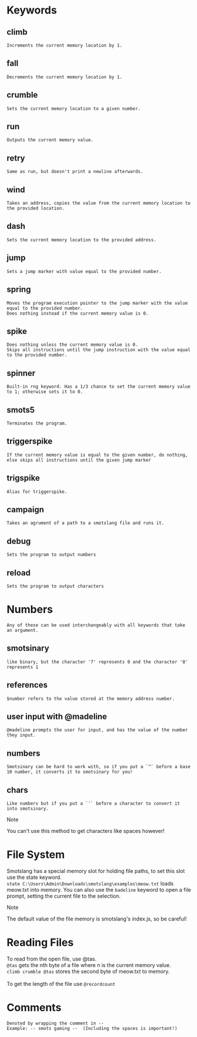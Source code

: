 # Keywords
## climb
    Increments the current memory location by 1.
## fall
    Decrements the current memory location by 1.
## crumble
    Sets the current memory location to a given number.
## run
    Outputs the current memory value.
## retry
    Same as run, but doesn't print a newline afterwards.
## wind
    Takes an address, copies the value from the current memory location to the provided location.
## dash
    Sets the current memory location to the provided address.
## jump
    Sets a jump marker with value equal to the provided number.
## spring
    Moves the program execution pointer to the jump marker with the value equal to the provided number.
    Does nothing instead if the current memory value is 0.
## spike
    Does nothing unless the current memory value is 0.
    Skips all instructions until the jump instruction with the value equal to the provided number.
## spinner
    Built-in rng keyword. Has a 1/3 chance to set the current memory value to 1; otherwise sets it to 0.
## smots5
    Terminates the program.
## triggerspike
    If the current memory value is equal to the given number, do nothing, else skips all instructions until the given jump marker
## trigspike
    Alias for triggerspike.
## campaign
    Takes an agrument of a path to a smotslang file and runs it.
## debug
    Sets the program to output numbers
## reload
    Sets the program to output characters

# Numbers
    Any of these can be used interchangeably with all keywords that take an argument.
## smotsinary
    like binary, but the character '7' represents 0 and the character '8' represents 1
## references
    $number refers to the value stored at the memory address number.
## user input with @madeline
    @madeline prompts the user for input, and has the value of the number they input.
## numbers
    Smotsinary can be hard to work with, so if you put a `^` before a base 10 number, it converts it to smotsinary for you!
## chars
    Like numbers but if you put a `'` before a character to convert it into smotsinary.
> [!NOTE]
> You can't use this method to get characters like spaces however!

# File System
Smotslang has a special memory slot for holding file paths, to set this slot use the state keyword.\
`state C:\Users\Admin\Downloads\smotslang\examples\meow.txt` loads meow.txt into memory.
You can also use the `badeline` keyword to open a file prompt, setting the current file to the selection.
> [!NOTE]
> The default value of the file memory is smotslang's index.js, so be careful!
# Reading Files
To read from the open file, use @tas.\
`@tas` gets the nth byte of a file where n is the current memory value.\
`climb crumble @tas` stores the second byte of meow.txt to memory.\
<br/>
To get the length of the file use `@recordcount`
# Comments
    Denoted by wrapping the comment in --
    Example: -- smots gaming --  (Including the spaces is important!)
